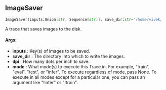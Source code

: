 ## ImageSaver
```python
ImageSaver(inputs:Union[str, Sequence[str]], save_dir:str='/home/vivek/work/fe/website-ng/parser_files', dpi:int=300, mode:Union[str, Set[str]]=('eval', 'test')) -> None
```
A trace that saves images to the disk.


#### Args:

* **inputs** :  Key(s) of images to be saved.
* **save_dir** :  The directory into which to write the images.
* **dpi** :  How many dots per inch to save.
* **mode** :  What mode(s) to execute this Trace in. For example, "train", "eval", "test", or "infer". To execute        regardless of mode, pass None. To execute in all modes except for a particular one, you can pass an argument        like "!infer" or "!train".